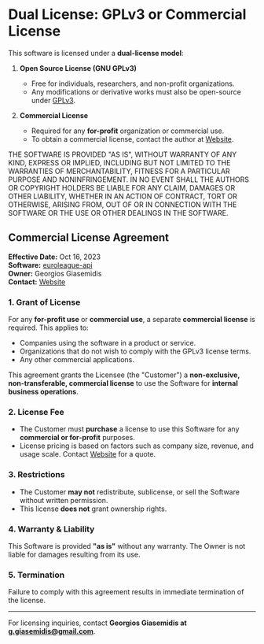 # Dual License: GPLv3 or Commercial License

This software is licensed under a **dual-license model**:

1. **Open Source License (GNU GPLv3)**
   - Free for individuals, researchers, and non-profit organizations.
   - Any modifications or derivative works must also be open-source under [GPLv3]((https://www.gnu.org/licenses/gpl-3.0.en.html)).

2. **Commercial License**
   - Required for any **for-profit** organization or commercial use.
   - To obtain a commercial license, contact the author at [Website](https://giasemidis.github.io/).

THE SOFTWARE IS PROVIDED "AS IS", WITHOUT WARRANTY OF ANY KIND, EXPRESS OR
IMPLIED, INCLUDING BUT NOT LIMITED TO THE WARRANTIES OF MERCHANTABILITY,
FITNESS FOR A PARTICULAR PURPOSE AND NONINFRINGEMENT. IN NO EVENT SHALL THE
AUTHORS OR COPYRIGHT HOLDERS BE LIABLE FOR ANY CLAIM, DAMAGES OR OTHER
LIABILITY, WHETHER IN AN ACTION OF CONTRACT, TORT OR OTHERWISE, ARISING FROM,
OUT OF OR IN CONNECTION WITH THE SOFTWARE OR THE USE OR OTHER DEALINGS IN THE
SOFTWARE.

## Commercial License Agreement

**Effective Date:** Oct 16, 2023\
**Software:** [euroleague-api](https://pypi.org/project/euroleague-api/)\
**Owner:** Georgios Giasemidis\
**Contact:** [Website](https://giasemidis.github.io/)

### 1. Grant of License

For any **for-profit use** or **commercial use**, a separate **commercial license** is required.
This applies to:

- Companies using the software in a product or service.
- Organizations that do not wish to comply with the GPLv3 license terms.
- Any other commercial applications.

This agreement grants the Licensee (the "Customer") a **non-exclusive, non-transferable, commercial license** to use the Software for **internal business operations**.

### 2. License Fee

- The Customer must **purchase** a license to use this Software for any **commercial or for-profit** purposes.
- License pricing is based on factors such as company size, revenue, and usage scale. Contact [Website](https://giasemidis.github.io/) for a quote.

### 3. Restrictions

- The Customer **may not** redistribute, sublicense, or sell the Software without written permission.
- This license **does not** grant ownership rights.

### 4. Warranty & Liability

This Software is provided **"as is"** without any warranty. The Owner is not liable for damages resulting from its use.

### 5. Termination

Failure to comply with this agreement results in immediate termination of the license.

---

For licensing inquiries, contact **Georgios Giasemidis at g.giasemidis@gmail.com**.
